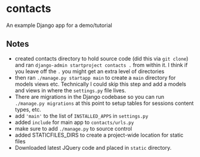 # contacts
An example Django app for a demo/tutorial

## Notes
- created contacts directory to hold source code (did this via
`git clone`) and ran `django-admin startproject contacts .` from 
within it.  I think if you leave off the `.` you might get an 
extra level of directories
- then ran `./manage.py startapp main` to create a `main` directory
for models views etc.  Technically I could skip this step and
add a models and views in where the `settings.py` file lives.
- There are migrations in the Django codebase so you can run
`./manage.py migrations` at this point to setup tables for sessions
content types, etc.
- add `'main'` to the list of `INSTALLED_APPS` in `settings.py`
- added `include` for main app to `contacts/urls.py`
- make sure to add `./manage.py` to source control
- added STATICFILES_DIRS to create a project-wide location for static files
- Downloaded latest JQuery code and placed in `static` directory.